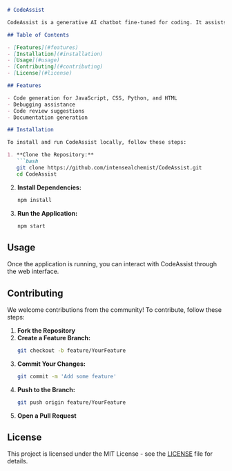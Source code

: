 ```markdown
# CodeAssist

CodeAssist is a generative AI chatbot fine-tuned for coding. It assists developers by providing code suggestions, debugging tips, and more.

## Table of Contents

- [Features](#features)
- [Installation](#installation)
- [Usage](#usage)
- [Contributing](#contributing)
- [License](#license)

## Features

- Code generation for JavaScript, CSS, Python, and HTML
- Debugging assistance
- Code review suggestions
- Documentation generation

## Installation

To install and run CodeAssist locally, follow these steps:

1. **Clone the Repository:**
   ```bash
   git clone https://github.com/intensealchemist/CodeAssist.git
   cd CodeAssist
   ```

2. **Install Dependencies:**
   ```bash
   npm install
   ```

3. **Run the Application:**
   ```bash
   npm start
   ```

## Usage

Once the application is running, you can interact with CodeAssist through the web interface. 
## Contributing

We welcome contributions from the community! To contribute, follow these steps:

1. **Fork the Repository**
2. **Create a Feature Branch:**
   ```bash
   git checkout -b feature/YourFeature
   ```
3. **Commit Your Changes:**
   ```bash
   git commit -m 'Add some feature'
   ```
4. **Push to the Branch:**
   ```bash
   git push origin feature/YourFeature
   ```
5. **Open a Pull Request**

## License

This project is licensed under the MIT License - see the [LICENSE](LICENSE) file for details.
```
